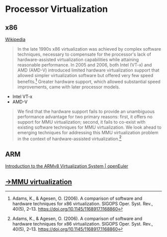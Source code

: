 # Processor Virtualization
## x86
[Wikipedia](https://en.wikipedia.org/wiki/X86_virtualization)

> In the late 1990s x86 virtualization was achieved by complex software techniques, necessary to compensate for the processor's lack of hardware-assisted virtualization capabilities while attaining reasonable performance. In 2005 and 2006, both Intel (VT-x) and AMD (AMD-V) introduced limited hardware virtualization support that allowed simpler virtualization software but offered very few speed benefits.[^adamsComparisonSoftwareHardware2006] Greater hardware support, which allowed substantial speed improvements, came with later processor models.

- Intel VT-x
- AMD-V

> We find that the hardware support fails to provide an unambiguous performance advantage for two primary reasons: first, it offers no support for MMU virtualization; second, it fails to co-exist with existing software techniques for MMU virtualization. We look ahead to emerging techniques for addressing this MMU virtualization problem in the context of hardware-assisted virtualization.[^adamsComparisonSoftwareHardware2006]

## ARM
[Introduction to the ARMv8 Virtualization System | openEuler](https://www.openeuler.org/en/blog/yorifang/2020-10-24-arm-virtualization-overview.html)

## [→MMU virtualization](https://github.com/Chaoses-Ib/InformationSystems/blob/main/Memory/Virtual/MMU/IO/README.md#virtualization)


[^adamsComparisonSoftwareHardware2006]: Adams, K., & Agesen, O. (2006). A comparison of software and hardware techniques for x86 virtualization. SIGOPS Oper. Syst. Rev., 40(5), 2–13. https://doi.org/10.1145/1168917.1168860
